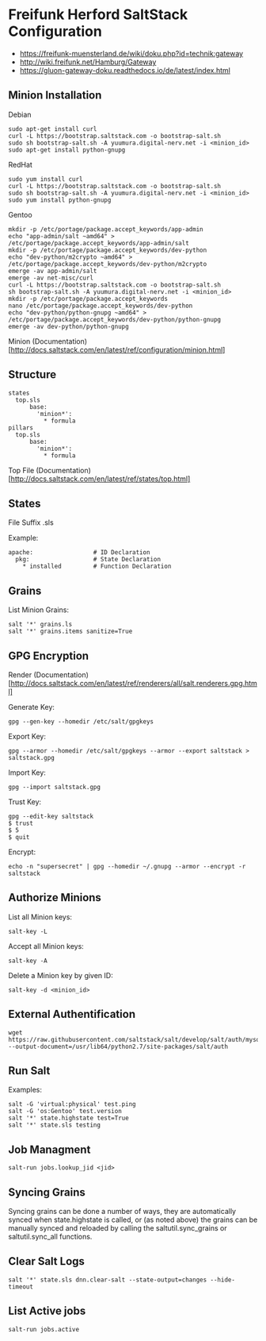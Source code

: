 # Freifunk Herford SaltStack Configuration

* https://freifunk-muensterland.de/wiki/doku.php?id=technik:gateway
* http://wiki.freifunk.net/Hamburg/Gateway
* https://gluon-gateway-doku.readthedocs.io/de/latest/index.html

## Minion Installation

Debian

    sudo apt-get install curl
    curl -L https://bootstrap.saltstack.com -o bootstrap-salt.sh
    sudo sh bootstrap-salt.sh -A yuumura.digital-nerv.net -i <minion_id>
    sudo apt-get install python-gnupg

RedHat

    sudo yum install curl
    curl -L https://bootstrap.saltstack.com -o bootstrap-salt.sh
    sudo sh bootstrap-salt.sh -A yuumura.digital-nerv.net -i <minion_id>
    sudo yum install python-gnupg

Gentoo

    mkdir -p /etc/portage/package.accept_keywords/app-admin
    echo "app-admin/salt ~amd64" > /etc/portage/package.accept_keywords/app-admin/salt
    mkdir -p /etc/portage/package.accept_keywords/dev-python
    echo "dev-python/m2crypto ~amd64" > /etc/portage/package.accept_keywords/dev-python/m2crypto
    emerge -av app-admin/salt
    emerge -av net-misc/curl
    curl -L https://bootstrap.saltstack.com -o bootstrap-salt.sh
    sh bootstrap-salt.sh -A yuumura.digital-nerv.net -i <minion_id>
    mkdir -p /etc/portage/package.accept_keywords
    nano /etc/portage/package.accept_keywords/dev-python
    echo "dev-python/python-gnupg ~amd64" > /etc/portage/package.accept_keywords/dev-python/python-gnupg
    emerge -av dev-python/python-gnupg

Minion (Documentation)[http://docs.saltstack.com/en/latest/ref/configuration/minion.html]

## Structure

    states
      top.sls
          base:
            'minion*':
              * formula
    pillars
      top.sls
          base:
            'minion*':
              * formula

Top File (Documentation)[http://docs.saltstack.com/en/latest/ref/states/top.html]

## States

File Suffix .sls

Example:

    apache:                 # ID Declaration
      pkg:                  # State Declaration
        * installed         # Function Declaration

## Grains

List Minion Grains:

    salt '*' grains.ls
    salt '*' grains.items sanitize=True

## GPG Encryption

Render (Documentation)[http://docs.saltstack.com/en/latest/ref/renderers/all/salt.renderers.gpg.html]

Generate Key:

    gpg --gen-key --homedir /etc/salt/gpgkeys

Export Key:

    gpg --armor --homedir /etc/salt/gpgkeys --armor --export saltstack > saltstack.gpg

Import Key:

    gpg --import saltstack.gpg

Trust Key:

    gpg --edit-key saltstack
    $ trust
    $ 5
    $ quit

Encrypt:

    echo -n "supersecret" | gpg --homedir ~/.gnupg --armor --encrypt -r saltstack

## Authorize Minions

List all Minion keys:

    salt-key -L

Accept all Minion keys:

    salt-key -A

Delete a Minion key by given ID:

    salt-key -d <minion_id>

## External Authentification

	wget https://raw.githubusercontent.com/saltstack/salt/develop/salt/auth/mysql.py --output-document=/usr/lib64/python2.7/site-packages/salt/auth

## Run Salt

Examples:

    salt -G 'virtual:physical' test.ping
    salt -G 'os:Gentoo' test.version
    salt '*' state.highstate test=True
    salt '*' state.sls testing

## Job Managment

	salt-run jobs.lookup_jid <jid>

## Syncing Grains

Syncing grains can be done a number of ways, they are automatically synced when state.highstate is called, or (as noted above) the grains can be manually synced and reloaded by calling the saltutil.sync_grains or saltutil.sync_all functions.

## Clear Salt Logs

    salt '*' state.sls dnn.clear-salt --state-output=changes --hide-timeout

## List Active jobs

    salt-run jobs.active
